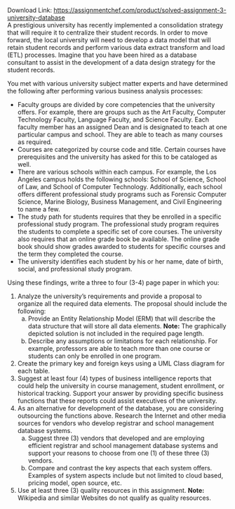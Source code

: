Download Link: https://assignmentchef.com/product/solved-assignment-3-university-database
<br>
<strong> </strong>A prestigious university has recently implemented a consolidation strategy that will require it to centralize their student records. In order to move forward, the local university will need to develop a data model that will retain student records and perform various data extract transform and load (ETL) processes. Imagine that you have been hired as a database consultant to assist in the development of a data design strategy for the student records.

You met with various university subject matter experts and have determined the following after performing various business analysis processes:

<ul type="disc">

 <li>Faculty groups are divided by core competencies that the university offers. For example, there are groups such as the Art Faculty, Computer Technology Faculty, Language Faculty, and Science Faculty. Each faculty member has an assigned Dean and is designated to teach at one particular campus and school. They are able to teach as many courses as required.</li>

 <li>Courses are categorized by course code and title. Certain courses have prerequisites and the university has asked for this to be cataloged as well.</li>

 <li>There are various schools within each campus. For example, the Los Angeles campus holds the following schools: School of Science, School of Law, and School of Computer Technology. Additionally, each school offers different professional study programs such as Forensic Computer Science, Marine Biology, Business Management, and Civil Engineering to name a few.</li>

 <li>The study path for students requires that they be enrolled in a specific professional study program. The professional study program requires the students to complete a specific set of core courses. The university also requires that an online grade book be available. The online grade book should show grades awarded to students for specific courses and the term they completed the course.</li>

 <li>The university identifies each student by his or her name, date of birth, social, and professional study program.</li>

</ul>

Using these findings, write a three to four (3-4) page paper in which you:

<ol start="1" type="1">

 <li>Analyze the university’s requirements and provide a proposal to organize all the required data elements. The proposal should include the following:

  <ol start="1" type="a">

   <li>Provide an Entity Relationship Model (ERM) that will describe the data structure that will store all data elements. <strong>Note:</strong> The graphically depicted solution is not included in the required page length.</li>

   <li>Describe any assumptions or limitations for each relationship. For example, professors are able to teach more than one course or students can only be enrolled in one program.</li>

  </ol></li>

 <li>Create the primary key and foreign keys using a UML Class diagram for each table.</li>

 <li>Suggest at least four (4) types of business intelligence reports that could help the university in course management, student enrollment, or historical tracking. Support your answer by providing specific business functions that these reports could assist executives of the university.</li>

 <li>As an alternative for development of the database, you are considering outsourcing the functions above. Research the Internet and other media sources for vendors who develop registrar and school management database systems.

  <ol start="1" type="a">

   <li>Suggest three (3) vendors that developed and are employing efficient registrar and school management database systems and support your reasons to choose from one (1) of these three (3) vendors.</li>

   <li>Compare and contrast the key aspects that each system offers. Examples of system aspects include but not limited to cloud based, pricing model, open source, etc.</li>

  </ol></li>

 <li>Use at least three (3) quality resources in this assignment. <strong>Note:</strong> Wikipedia and similar Websites do not qualify as quality resources.</li>

</ol>